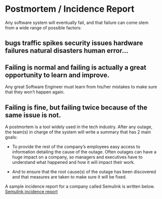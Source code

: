 # Postmortem / Incidence Report

Any software system will eventually fail, and that failure can come stem from a wide range of possible factors:




bugs 
        traffic spikes 
        security issues 
        hardware failures 
        natural disasters 
        human error…
-

##  Failing is normal and failing is actually a great opportunity to learn and improve.

Any great Software Engineer must learn from his/her mistakes to make sure that they won’t happen again.

## Failing is fine, but failing twice because of the same issue is not.

A postmortem is a tool widely used in the tech industry. After any outage, the team(s) in charge of the system will write a summary that has 2 main goals:


+ To provide the rest of the company’s employees easy access to information detailing the cause of the outage. Often outages can have a huge impact on a company, so managers and executives have to understand what happened and how it will impact their work.

- And to ensure that the root cause(s) of the outage has been discovered and that measures are taken to make sure it will be fixed.


A sample incidence report for a company called Semulink is written below. [Semulink incidence report](https://medium.com/@joywanjiru879/semulink-server-crash-incident-report-8f95147308d1)
